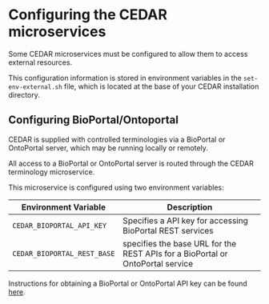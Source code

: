 # Configuring the CEDAR microservices

Some CEDAR microservices must be configured to allow them to access external resources.

This configuration information is stored in environment variables in the `set-env-external.sh` file, which is located at the base of your CEDAR installation directory.

## Configuring BioPortal/Ontoportal 

CEDAR is supplied with controlled terminologies via a BioPortal or OntoPortal server, which may be running locally or remotely.

All access to a BioPortal or OntoPortal server is routed through the CEDAR terminology microservice. 

This microservice is configured using two environment variables: 


| Environment Variable                 | Description  |
| -----------                          | ------------ |
| `CEDAR_BIOPORTAL_API_KEY`            | Specifies a API key for accessing BioPortal REST services  |
| `CEDAR_BIOPORTAL_REST_BASE`          | specifies the base URL for the REST APIs for a BioPortal  or OntoPortal service |

Instructions for obtaining a BioPortal or OntoPortal API key can be found  [here](https://bioportal.bioontology.org/help#Getting_an_API_key).
